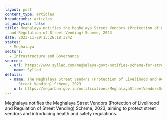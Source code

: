 ```yaml
---
layout: post
content_type: articles
breadcrumbs: articles
is_analysis: false
title: Meghalaya notifies the Meghalaya Street Vendors (Protection of Livelihood
  and Regulation of Street Vending) Scheme, 2023
date: 2023-11-29T15:26:18.324Z
states:
  - Meghalaya
sectors:
  - Infrastructure and Governance
sources:
  - url: https://www.syllad.com/meghalaya-govt-notifies-scheme-for-street-vendors/
    name: Syllad
details:
  - name: The Meghalaya Street Vendors (Protection of Livelihood and Regulation of
      Street Vending) Scheme, 2023
    url: https://megurban.gov.in/notifications/MeghalayaStreetVendorsScheme/Notification_MeghalayaStreetVendorsScheme%202023.pdf
---
```

Meghalaya notifies the Meghalaya Street Vendors (Protection of Livelihood and Regulation of Street Vending) Scheme, 2023, aiming to protect street vendors and introducing health and safety regulations.